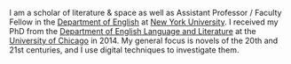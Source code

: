  I am a scholar of literature & space as well as Assistant Professor / Faculty
 Fellow in the [Department of English](http://english.fas.nyu.edu/page/home)
 at [New York University](http://www.nyu.edu).  I received my PhD from the
 [Department of English Language and Literature](http://english.uchicago.edu)
 at the [University of Chicago](http://www.uchicago.edu) in 2014. My general
 focus is novels of the 20th and 21st centuries, and I use digital techniques
 to investigate them.
